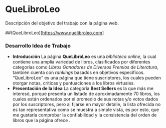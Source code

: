 ﻿# QueLibroLeo
Descripción del objetivo del trabajo con la página web.

##(QueLibroLeo)[https://www.quelibroleo.com]
### Desarrollo Idea de Trabajo
- **Introducción**
La página **QueLibroLeo** es una *biblioteca online*, la cual contiene una amplia variedad de libros, clasificados por diferentes categorías como *Libros Ganadores de Diversos Premios de Literatura*, también cuenta con *rankings* basados en objetivos específicos.  “QueLibroLeo” es una página que tiene suscriptores, los cuales pueden otorgar notas, críticas y puntuaciones a los libros virtuales. 
- **Presentación de la Idea**
 La categoría **Best Sellers** es la que más me interesó, porque presenta un listado de aproximadamente 70 libros, los cuales están ordenados por el promedio de sus notas y/o votos dados por los suscriptores, pero al fijarse en mayor detalle, la lista ofrecida no es tan representativa como se muestra a simple vista, es por esto, que me gustaría comprobar la confiabilidad y la consistencia del orden de libros que la página ofrece .

